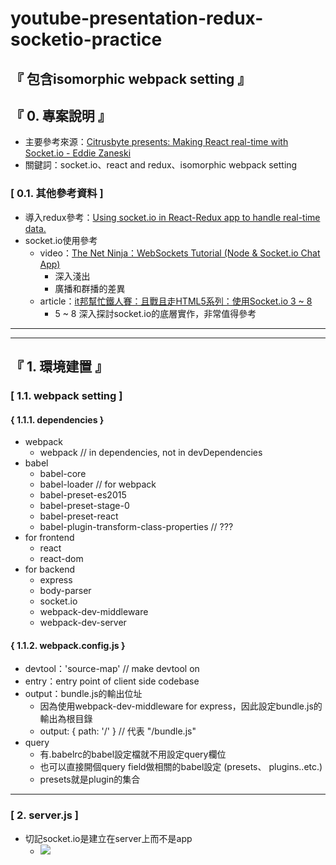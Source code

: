 # youtube-presentation-redux-socketio-practice

## 『 包含isomorphic webpack setting 』

## 『 0. 專案說明 』
- 主要參考來源：[Citrusbyte presents: Making React real-time with Socket.io - Eddie Zaneski](https://www.youtube.com/watch?v=9FPkN6ETqes&t=810s)
- 關鍵詞：socket.io、react and redux、isomorphic webpack setting
### [ 0.1. 其他參考資料 ]
- 導入redux參考：[Using socket.io in React-Redux app to handle real-time data.](https://medium.com/@gethylgeorge/using-socket-io-in-react-redux-app-to-handle-real-time-data-c0e734297795)
- socket.io使用參考
    - video：[The Net Ninja：WebSockets Tutorial (Node & Socket.io Chat App)](https://www.youtube.com/playlist?list=PL4cUxeGkcC9i4V-_ZVwLmOusj8YAUhj_9)
        - 深入淺出
        - 廣播和群播的差異
    - article：[it邦幫忙鐵人賽：且戰且走HTML5系列：使用Socket.io 3 ~ 8](http://ithelp.ithome.com.tw/articles/10102886)
        - 5 ~ 8 深入探討socket.io的底層實作，非常值得參考
<hr>
<hr>

## 『 1. 環境建置 』
### [ 1.1. webpack setting ]
#### { 1.1.1. dependencies }
- webpack
    - webpack // in dependencies, not in devDependencies
- babel
    - babel-core
    - babel-loader // for webpack 
    - babel-preset-es2015
    - babel-preset-stage-0
    - babel-preset-react
    - babel-plugin-transform-class-properties // ???
- for frontend
    - react
    - react-dom
- for backend
    - express
    - body-parser
    - socket.io
    - webpack-dev-middleware
    - webpack-dev-server

#### { 1.1.2. webpack.config.js }
- devtool：'source-map' // make devtool on
- entry：entry point of client side codebase
- output：bundle.js的輸出位址
    - 因為使用webpack-dev-middleware for express，因此設定bundle.js的輸出為根目錄
    - output: { path: '/' } // 代表 "/bundle.js"
- query
    - 有.babelrc的babel設定檔就不用設定query欄位
    - 也可以直接開個query field做相關的babel設定 (presets、 plugins..etc.)
    - presets就是plugin的集合

<hr>

### [ 2. server.js ]
- 切記socket.io是建立在server上而不是app
    - ![](https://i.imgur.com/VwPJRnq.png)
